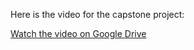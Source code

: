 Here is the video for the capstone project:

[Watch the video on Google Drive](https://drive.google.com/file/d/1FP3cWyJ4ukcbCk3_OIFuKZZ09uo3b-MO/view?usp=drive_link)
